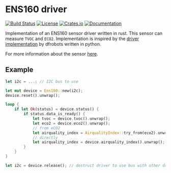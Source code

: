 # ENS160 driver

[![Build Status](https://github.com/teamplayer3/ens160/workflows/Rust/badge.svg)](https://github.com/teamplayer3/ens160/actions?query=workflow%3ARust)
[![License](https://img.shields.io/badge/license-MIT%2FApache--2.0-blue.svg)](https://github.com/teamplayer3/ens160)
[![Crates.io](https://img.shields.io/crates/v/ens160.svg)](https://crates.io/crates/ens160)
[![Documentation](https://docs.rs/ens160/badge.svg)](https://docs.rs/ens160)

Implementation of an ENS160 sensor driver written in rust. This sensor can measure `TVOC` and `ECO2`. Implementation is inspired by the [driver implementation](https://github.com/DFRobot/DFRobot_ENS160) by dfrobots written in python.

For more information about the sensor [here](https://wiki.dfrobot.com/SKU_SEN0515_Fermion_ENS160_Air_Quality_Sensor).

## Example

```rust
let i2c = ...; // I2C bus to use

let mut device = Ens160::new(i2c);
device.reset().unwrap();

loop {
    if let Ok(status) = device.status() {
        if status.data_is_ready() {
            let tvoc = device.tvoc().unwrap();
            let eco2 = device.eco2().unwrap();
            // from eCO2
            let airquality_index = AirqualityIndex::try_from(eco2).unwrap();
            // directly
            let airquality_index = device.airquality_index().unwrap();
        }
    }
}

let i2c = device.release(); // destruct driver to use bus with other drivers
```